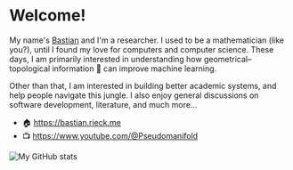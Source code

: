 # Welcome! 

My name's [Bastian](https://bastian.rieck.me) and I'm a researcher. I used to be a mathematician (like you?), until I found my love for computers and computer science. These days, I am primarily interested in understanding how geometrical–topological information 🍩 can improve machine learning.

Other than that, I am interested in building better academic systems, and help people navigate this jungle. I also enjoy general discussions on software development, literature, and much more...

- 🏠 https://bastian.rieck.me
- 📺 https://www.youtube.com/@Pseudomanifold

![My GitHub stats](https://github-readme-stats-red-one-31.vercel.app/api/?username=Pseudomanifold&show_icons=true&count-private=True&include_all_commits=False&disable_animations=False)

